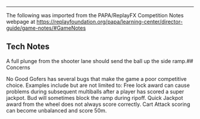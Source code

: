***
The following was imported from the PAPA/ReplayFX Competition Notes webpage at https://replayfoundation.org/papa/learning-center/director-guide/game-notes/#GameNotes

## Tech Notes
            
A full plunge from the shooter lane should send the ball up the side ramp.## Concerns
            
No Good Gofers has several bugs that make the game a poor competitive choice. Examples include but are not limited to: Free lock award can cause problems during subsequent multiballs after a player has scored a super jackpot. Bud will sometimes block the ramp during ripoff. Quick Jackpot award from the wheel does not always score correctly. Cart Attack scoring can become unbalanced and score 50m.